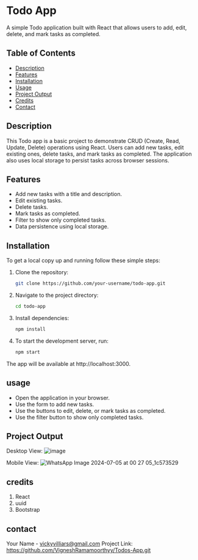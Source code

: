 # Todo App

A simple Todo application built with React that allows users to add, edit, delete, and mark tasks as completed.

## Table of Contents
- [Description](#description)
- [Features](#features)
- [Installation](#installation)
- [Usage](#usage)
- [Project Output](#projectoutput)
- [Credits](#credits)
- [Contact](#contact)

## Description

This Todo app is a basic project to demonstrate CRUD (Create, Read, Update, Delete) operations using React. Users can add new tasks, edit existing ones, delete tasks, and mark tasks as completed. The application also uses local storage to persist tasks across browser sessions.

## Features

- Add new tasks with a title and description.
- Edit existing tasks.
- Delete tasks.
- Mark tasks as completed.
- Filter to show only completed tasks.
- Data persistence using local storage.

## Installation

To get a local copy up and running follow these simple steps:

1. Clone the repository:
   ```bash
   git clone https://github.com/your-username/todo-app.git

2. Navigate to the project directory:
   ```bash
   cd todo-app

3. Install dependencies:
   ```bash
   npm install

4. To start the development server, run:
   ```bash
   npm start

The app will be available at http://localhost:3000.

## usage

- Open the application in your browser.
- Use the form to add new tasks.
- Use the buttons to edit, delete, or mark tasks as completed.
- Use the filter button to show only completed tasks.

## Project Output
Desktop View: 
![image](https://github.com/VigneshRamamoorthyy/Todos-App/assets/121936513/7da59604-e6be-4c34-8b14-73b492d210da)

Mobile View:
![WhatsApp Image 2024-07-05 at 00 27 05_1c573529](https://github.com/VigneshRamamoorthyy/Todos-App/assets/121936513/5c6db328-8c5b-4a55-98fa-c6188df3e3cd)


## credits

1. React
2. uuid
3. Bootstrap

## contact 

Your Name - vickyvilliars@gmail.com
Project Link: https://github.com/VigneshRamamoorthyy/Todos-App.git
